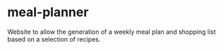 # meal-planner

Website to allow the generation of a weekly meal plan and shopping list based on a selection of recipes.
